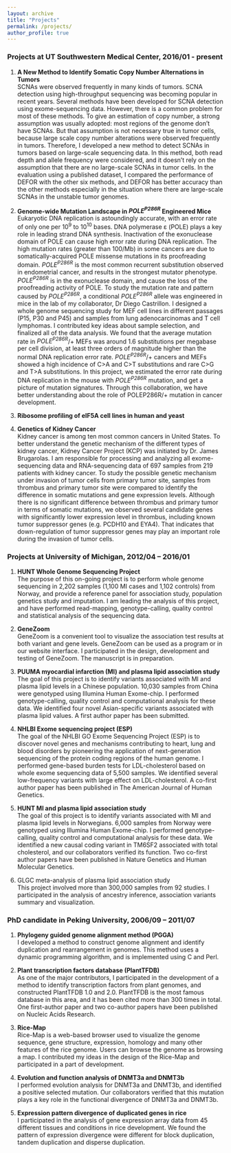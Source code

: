 ```yaml
---
layout: archive
title: "Projects"
permalink: /projects/
author_profile: true
---
```


### Projects at UT Southwestern Medical Center, 2016/01 - present
1. **A New Method to Identify Somatic Copy Number Alternations in Tumors**  
    SCNAs were observed frequently in many kinds of tumors. SCNA detection using high-throughput sequencing was becoming popular in recent years. Several methods have been developed for SCNA detection using exome-sequencing data. However, there is a common problem for most of these methods. To give an estimation of copy number, a strong assumption was usually adopted: most regions of the genome don’t have SCNAs. But that assumption is not necessary true in tumor cells, because large scale copy number alterations were observed frequently in tumors. Therefore, I developed a new method to detect SCNAs in tumors based on large-scale sequencing data. In this method, both read depth and allele frequency were considered, and it doesn’t rely on the assumption that there are no large-scale SCNAs in tumor cells. In the evaluation using a published dataset, I compared the performance of DEFOR with the other six methods, and DEFOR has better accuracy than the other methods especially in the situation where there are large-scale SCNAs in the unstable tumor genomes.

2. **Genome-wide Mutation Landscape in _POLE<sup>P286R</sup>_ Engineered Mice**  
    Eukaryotic DNA replication is astoundingly accurate, with an error rate of only one per 10<sup>9</sup> to 10<sup>10</sup> bases. DNA polymerase ε (POLE) plays a key role in leading strand DNA synthesis. Inactivation of the exonuclease domain of POLE can cause high error rate during DNA replication. The high mutation rates (greater than 100/Mb) in some cancers are due to somatically-acquired POLE missense mutations in its proofreading domain. _POLE<sup>P286R</sup>_ is the most common recurrent substitution observed in endometrial cancer, and results in the strongest mutator phenotype. _POLE<sup>P286R</sup>_ is in the exonuclease domain, and cause the loss of the proofreading activity of POLE. To study the mutation rate and pattern caused by _POLE<sup>P286R</sup>_, a conditional _POLE<sup>P286R</sup>_ allele was engineered in mice in the lab of my collaborator, Dr Diego Castrillon. I designed a whole genome sequencing study for MEF cell lines in different passages (P15, P30 and P45) and samples from lung adenocarcinomas and T cell lymphomas. I contributed key ideas about sample selection, and finalized all of the data analysis. We found that the average mutation rate in _POLE<sup>P286R</sup>_/+ MEFs was around 1.6 substitutions per megabase per cell division, at least three orders of magnitude higher than the normal DNA replication error rate. _POLE<sup>P286R</sup>_/+ cancers and MEFs showed a high incidence of C>A and C>T substitutions and rare C>G and T>A substitutions. In this project, we estimated the error rate during DNA replication in the mouse with _POLE<sup>P286R</sup>_ mutation, and get a picture of mutation signatures. Through this collaboration, we have better understanding about the role of POLEP286R/+ mutation in cancer development.
    
3. **Ribosome profiling of eIF5A cell lines in human and yeast**  


3. **Genetics of Kidney Cancer**  
    Kidney cancer is among ten most common cancers in United States. To better understand the genetic mechanism of the different types of kidney cancer, Kidney Cancer Project (KCP) was initiated by Dr. James Brugarolas. I am responsible for processing and analyzing all exome-sequencing data and RNA-sequencing data of 697 samples from 219 patients with kidney cancer.
To study the possible genetic mechanism under invasion of tumor cells from primary tumor site, samples from thrombus and primary tumor site were compared to identify the difference in somatic mutations and gene expression levels. Although there is no significant difference between thrombus and primary tumor in terms of somatic mutations, we observed several candidate genes with significantly lower expression level in thrombus, including known tumor suppressor genes (e.g. PCDH10 and EYA4). That indicates that down-regulation of tumor suppressor genes may play an important role during the invasion of tumor cells.

### Projects at University of Michigan, 2012/04 – 2016/01
1. **HUNT Whole Genome Sequencing Project**  
    The purpose of this on-going project is to perform whole genome sequencing in 2,202 samples (1,100 MI cases and 1,102 controls) from Norway, and provide a reference panel for association study, population genetics study and imputation. I am leading the analysis of this project, and have performed read-mapping, genotype-calling, quality control and statistical analysis of the sequencing data.

2. **GeneZoom**  
    GeneZoom is a convenient tool to visualize the association test results at both variant and gene levels. GeneZoom can be used as a program or in our website interface. I participated in the design, development and testing of GeneZoom. The manuscript is in preparation.

3. **PUUMA myocardial infarction (MI) and plasma lipid association study**  
    The goal of this project is to identify variants associated with MI and plasma lipid levels in a Chinese population. 10,030 samples from China were genotyped using Illumina Human Exome-chip. I performed genotype-calling, quality control and computational analysis for these data. We identified four novel Asian-specific variants associated with plasma lipid values. A first author paper has been submitted.

4. **NHLBI Exome sequencing project (ESP)**  
    The goal of the NHLBI GO Exome Sequencing Project (ESP) is to discover novel genes and mechanisms contributing to heart, lung and blood disorders by pioneering the application of next-generation sequencing of the protein coding regions of the human genome. I performed gene-based burden tests for LDL-cholesterol based on whole exome sequencing data of 5,500 samples. We identified several low-frequency variants with large effect on LDL-cholesterol. A co-first author paper has been published in The American Journal of Human Genetics.

5. **HUNT MI and plasma lipid association study**  
    The goal of this project is to identify variants associated with MI and plasma lipid levels in Norwegians. 6,000 samples from Norway were genotyped using Illumina Human Exome-chip. I performed genotype-calling, quality control and computational analysis for these data. We identified a new causal coding variant in TM6SF2 associated with total cholesterol, and our collaborators verified its function. Two co-first author papers have been published in Nature Genetics and Human Molecular Genetics.

6. GLGC meta-analysis of plasma lipid association study  
    This project involved more than 300,000 samples from 92 studies. I participated in the analysis of ancestry inference, association variants summary and visualization.

### PhD candidate in Peking University, 2006/09 – 2011/07

1. **Phylogeny guided genome alignment method (PGGA)**  
    I developed a method to construct genome alignment and identify duplication and rearrangement in genomes. This method uses a dynamic programming algorithm, and is implemented using C and Perl.

2. **Plant transcription factors database (PlantTFDB)**  
    As one of the major contributors, I participated in the development of a method to identify transcription factors from plant genomes, and constructed PlantTFDB 1.0 and 2.0. PlantTFDB is the most famous database in this area, and it has been cited more than 300 times in total. One first-author paper and two co-author papers have been published on Nucleic Acids Research.

3. **Rice-Map**  
    Rice-Map is a web-based browser used to visualize the genome sequence, gene structure, expression, homology and many other features of the rice genome. Users can browse the genome as browsing a map. I contributed my ideas in the design of the Rice-Map and participated in a part of development.

4. **Evolution and function analysis of DNMT3a and DNMT3b**  
    I performed evolution analysis for DNMT3a and DNMT3b, and identified a positive selected mutation. Our collaborators verified that this mutation plays a key role in the functional divergence of DNMT3a and DNMT3b.

5. **Expression pattern divergence of duplicated genes in rice**  
    I participated in the analysis of gene expression array data from 45 different tissues and conditions in rice development. We found the pattern of expression divergence were different for block duplication, tandem duplication and disperse duplication.
